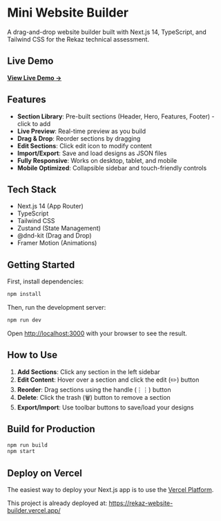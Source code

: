 # Mini Website Builder

A drag-and-drop website builder built with Next.js 14, TypeScript, and Tailwind CSS for the Rekaz technical assessment.

## Live Demo

**[View Live Demo →](https://rekaz-website-builder.vercel.app/)**

## Features

- **Section Library**: Pre-built sections (Header, Hero, Features, Footer) - click to add
- **Live Preview**: Real-time preview as you build
- **Drag & Drop**: Reorder sections by dragging
- **Edit Sections**: Click edit icon to modify content
- **Import/Export**: Save and load designs as JSON files
- **Fully Responsive**: Works on desktop, tablet, and mobile
- **Mobile Optimized**: Collapsible sidebar and touch-friendly controls

## Tech Stack

- Next.js 14 (App Router)
- TypeScript
- Tailwind CSS
- Zustand (State Management)
- @dnd-kit (Drag and Drop)
- Framer Motion (Animations)

## Getting Started

First, install dependencies:

```bash
npm install
```

Then, run the development server:

```bash
npm run dev
```

Open [http://localhost:3000](http://localhost:3000) with your browser to see the result.

## How to Use

1. **Add Sections**: Click any section in the left sidebar
2. **Edit Content**: Hover over a section and click the edit (✏️) button
3. **Reorder**: Drag sections using the handle (⋮⋮) button
4. **Delete**: Click the trash (🗑️) button to remove a section
5. **Export/Import**: Use toolbar buttons to save/load your designs

## Build for Production

```bash
npm run build
npm start
```

## Deploy on Vercel

The easiest way to deploy your Next.js app is to use the [Vercel Platform](https://vercel.com/new?utm_medium=default-template&filter=next.js&utm_source=create-next-app&utm_campaign=create-next-app-readme).

This project is already deployed at: https://rekaz-website-builder.vercel.app/
